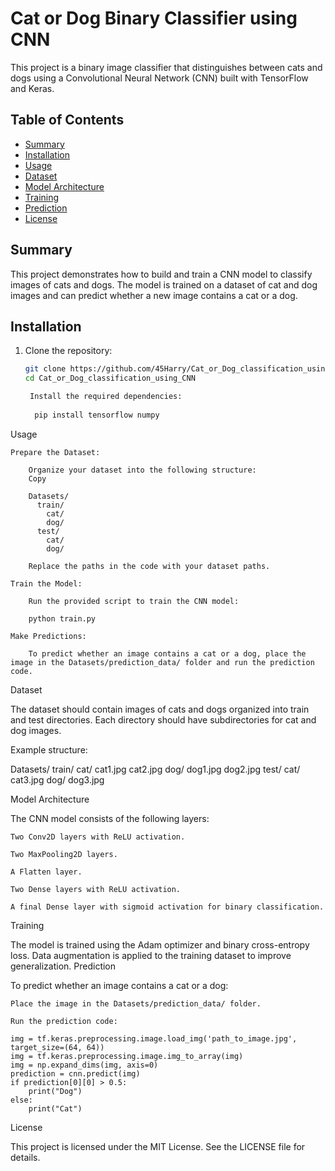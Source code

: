 # Cat or Dog Binary Classifier using CNN

This project is a binary image classifier that distinguishes between cats and dogs using a Convolutional Neural Network (CNN) built with TensorFlow and Keras.

## Table of Contents
- [Summary](#Summary)
- [Installation](#installation)
- [Usage](#usage)
- [Dataset](#dataset)
- [Model Architecture](#model-architecture)
- [Training](#training)
- [Prediction](#prediction)
- [License](#license)

## Summary
This project demonstrates how to build and train a CNN model to classify images of cats and dogs. The model is trained on a dataset of cat and dog images and can predict whether a new image contains a cat or a dog.

## Installation
1. Clone the repository:
   ```bash
   git clone https://github.com/45Harry/Cat_or_Dog_classification_using_CNN
   cd Cat_or_Dog_classification_using_CNN

    Install the required dependencies:
 
     pip install tensorflow numpy

Usage

    Prepare the Dataset:

        Organize your dataset into the following structure:
        Copy

        Datasets/
          train/
            cat/
            dog/
          test/
            cat/
            dog/

        Replace the paths in the code with your dataset paths.

    Train the Model:

        Run the provided script to train the CNN model:

        python train.py

    Make Predictions:

        To predict whether an image contains a cat or a dog, place the image in the Datasets/prediction_data/ folder and run the prediction code.

Dataset

The dataset should contain images of cats and dogs organized into train and test directories. Each directory should have subdirectories for cat and dog images.

Example structure:

Datasets/
  train/
    cat/
      cat1.jpg
      cat2.jpg
    dog/
      dog1.jpg
      dog2.jpg
  test/
    cat/
      cat3.jpg
    dog/
      dog3.jpg

Model Architecture

The CNN model consists of the following layers:

    Two Conv2D layers with ReLU activation.

    Two MaxPooling2D layers.

    A Flatten layer.

    Two Dense layers with ReLU activation.

    A final Dense layer with sigmoid activation for binary classification.

Training

The model is trained using the Adam optimizer and binary cross-entropy loss. Data augmentation is applied to the training dataset to improve generalization.
Prediction

To predict whether an image contains a cat or a dog:

    Place the image in the Datasets/prediction_data/ folder.

    Run the prediction code:
    
    img = tf.keras.preprocessing.image.load_img('path_to_image.jpg', target_size=(64, 64))
    img = tf.keras.preprocessing.image.img_to_array(img)
    img = np.expand_dims(img, axis=0)
    prediction = cnn.predict(img)
    if prediction[0][0] > 0.5:
        print("Dog")
    else:
        print("Cat")

License

This project is licensed under the MIT License. See the LICENSE file for details.

